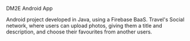 DM2E Android App

Android project developed in Java, using a Firebase BaaS. Travel's Social network, where users can upload photos, giving them a title and description, and choose their favourites from another users.
